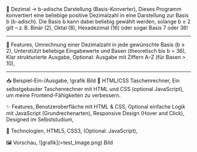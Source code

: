 🔢 Dezimal → b-adische Darstellung (Basis-Konverter),
Dieses Programm konvertiert eine beliebige positive Dezimalzahl in eine Darstellung zur Basis b (b-adisch).
Die Basis b kann dabei beliebig gewählt werden, solange b ≥ 2 gilt – z. B. Binär (2), Oktal (8), Hexadezimal (16) oder sogar Basis 7 oder 36!

---

🧠 Features,
Umrechnung einer Dezimalzahl in jede gewünschte Basis (b ≥ 2),
Unterstützt beliebige Eingabewerte und Basen (theoretisch bis b = 36),
Klar strukturierte Ausgabe,
Optional: Ausgabe mit Ziffern A–Z (für Basen > 10),

---

📥 Beispiel-Ein-/Ausgabe,
!grafik
Bild
🧮 HTML/CSS Taschenrechner,
Ein selbstgebauter Taschenrechner mit HTML und CSS (optional JavaScript), um meine Frontend-Fähigkeiten zu verbessern.

✨ Features,
Benutzeroberfläche mit HTML & CSS,
Optional einfache Logik mit JavaScript (Grundrechenarten),
Responsive Design (Hover and Click),
Designed im Selbststudium,

🔧 Technologien,
HTML5,
CSS3,
(Optional: JavaScript),

🖼️ Vorschau,
![grafik](<test_Image.png)
Bild
